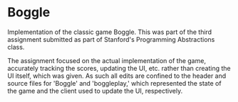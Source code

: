 # Boggle
Implementation of the classic game Boggle. This was part of the third assignment submitted as part of Stanford's Programming Abstractions class.

The assignment focused on the actual implementation of the game, accurately tracking the scores, updating the UI, etc. rather than creating the UI itself, which was given. As such all edits are confined to the header and source files for 'Boggle' and 'boggleplay,' which represented the state of the game and the client used to update the UI, respectively.

